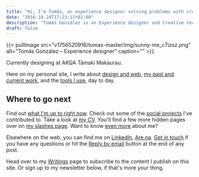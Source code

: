 ```yaml
---
title: "Hi, I'm Tomás, an experience designer solving problems with creative & data-driven solutions."
date: "2016-10-24T17:23:17+01:00"
description: "Tomás González is an Experience designer and Creative technologist based in Auckland, New Zealand. Read articles and notes on design and the web."
draft: false
---
```


{{< pullImage src="v1756520916/tomas-master/img/sunny-me_c7izsz.png" alt="Tomás González – Experience designer" caption="" >}}

Currently designing at AKQA Tāmaki Makaurau.

Here on my personal site, I write about [design and web](/writings/), [my past and current work](/portfolio/), and the [tools I use](/uses/), day to day.

## Where to go next

Find out [what I'm up to right now](/now/). Check out some of the [social projects](/social-projects/) I've contributed to. Take a look at [my CV](/cv/). You'll find a few more hidden pages over on [my slashes page](/slashes). Want to know [even more](/bio/) about me?

Elsewhere on the web, you can find me on [LinkedIn](https://www.linkedin.com/in/tomasjgo/), [Are.na](https://www.are.na/tomas-jkctpndhbng/channels). [Get in touch](/contact) if you have any questions or hit the [Reply by email](/writing/reply-by-email/) button at the end of any post.

Head over to my [Writings](/writings/) page to subscribe to the content I publish on this site. Or sign up to my newsletter below, if that's more your thing.